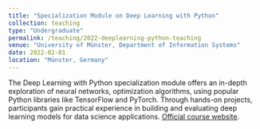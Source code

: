 ```yaml
---
title: "Specialization Module on Deep Learning with Python"
collection: teaching
type: "Undergraduate"
permalink: /teaching/2022-deeplearning-python-teaching
venue: "University of Münster, Department of Information Systems"
date: 2022-02-01
location: "Münster, Germany"
---
```


The Deep Learning with Python specialization module offers an in-depth exploration of neural networks, optimization algorithms, using popular Python libraries like TensorFlow and PyTorch. Through hands-on projects, participants gain practical experience in building and evaluating deep learning models for data science applications. [Official course website](https://www.wi.uni-muenster.de/student-affairs/course-offerings/353827).


